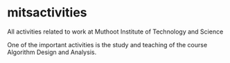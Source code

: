 # mitsactivities
All activities related to work at Muthoot Institute of Technology and Science

One of the important activities is the study and teaching of the course Algorithm Design and Analysis.
